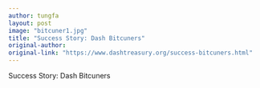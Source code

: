 ```yaml
---
author: tungfa
layout: post
image: "bitcuner1.jpg"
title: "Success Story: Dash Bitcuners"
original-author: 
original-link: "https://www.dashtreasury.org/success-bitcuners.html"
---
```

Success Story: Dash Bitcuners
